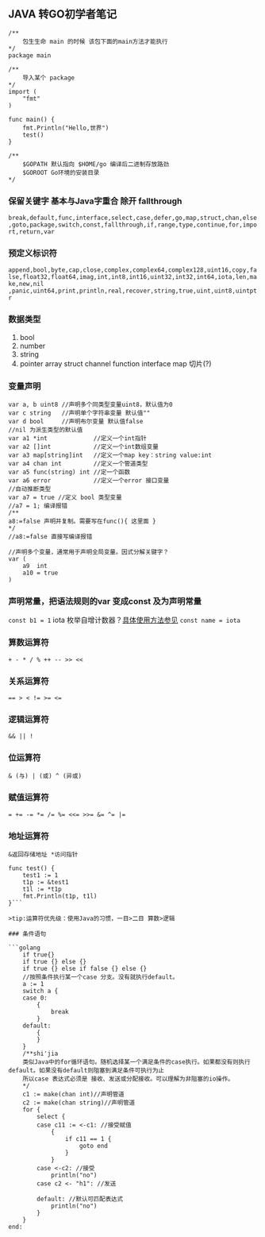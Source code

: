 ## JAVA 转GO初学者笔记
```golang
/**
	包生生命 main 的时候 该包下面的main方法才能执行
*/
package main

/**
	导入某个 package
*/
import (
	"fmt"
)

func main() {
	fmt.Println("Hello,世界")
	test()
}

/**
   	$GOPATH 默认指向 $HOME/go 编译后二进制存放路劲
	$GOROOT Go环境的安装目录
*/

```

### 保留关键字 基本与Java字重合 除开 fallthrough

`break,default,func,interface,select,case,defer,go,map,struct,chan,else,goto,package,switch,const,fallthrough,if,range,type,continue,for,import,return,var`
### 预定义标识符
`append,bool,byte,cap,close,complex,complex64,complex128,uint16,copy,false,float32,float64,imag,int,int8,int16,uint32,int32,int64,iota,len,make,new,nil
,panic,uint64,print,println,real,recover,string,true,uint,uint8,uintptr`

### 数据类型
1.  bool 
2.  number
3.  string
4.  pointer array struct channel function interface map 切片(?)

### 变量声明
```golang
var a, b uint8 //声明多个同类型变量uint8，默认值为0
var c string   //声明单个字符串变量 默认值""
var d bool     //声明布尔变量 默认值false
//nil 为派生类型的默认值
var a1 *int             //定义一个int指针
var a2 []int            //定义一个int数组变量
var a3 map[string]int   //定义一个map key：string value:int
var a4 chan int         //定义一个管道类型
var a5 func(string) int //定一个函数
var a6 error            //定义一个error 接口变量
//自动推断类型
var a7 = true //定义 bool 类型变量
//a7 = 1; 编译报错
/**
a8:=false 声明并复制。需要写在func(){ 这里面 }
*/
//a8:=false 直接写编译报错

//声明多个变量，通常用于声明全局变量。因式分解关键字？
var (
	a9  int
	a10 = true
)

```

### 声明常量，把语法规则的var 变成const 及为声明常量

`const b1 = 1`
iota 枚举自增计数器？[具体使用方法参见](https://studygolang.com/articles/2192)
`const name = iota`


### 算数运算符
`+ - * / % ++ -- >> <<`
### 关系运算符
`== > < != >= <=`
### 逻辑运算符
`&& || !`
### 位运算符
`& (与) | (或) ^ (异或)`
### 赋值运算符
`= += -= *= /= %= <<= >>= &= ^= |=`
### 地址运算符
`&返回存储地址 *访问指针`

```golang
func test() {
	test1 := 1
	t1p := &test1
	t1l := *t1p
	fmt.Println(t1p, t1l)
}```

>tip:运算符优先级：使用Java的习惯，一目>二目 算数>逻辑

### 条件语句

```golang
    if true{}
	if true {} else {}
	if true {} else if false {} else {}
	//按照条件执行某一个case 分支。没有就执行default。
	a := 1
	switch a {
	case 0:
		{
			break
		}
	default:
		{
		}
	}
	/**shi'jia
	类似Java中的for循环语句。随机选择某一个满足条件的case执行。如果都没有则执行default。如果没有default则阻塞到满足条件可执行为止
	所以case 表达式必须是 接收、发送或分配接收。可以理解为非阻塞的io操作。
	*/
	c1 := make(chan int)//声明管道
	c2 := make(chan string)//声明管道
	for {
		select {
		case c11 := <-c1: //接受赋值
			{
				if c11 == 1 {
					goto end
				}
			}
		case <-c2: //接受
			println("no")
		case c2 <- "h1": //发送

		default: //默认可匹配表达式
			println("no")
		}
	}
end:
```

